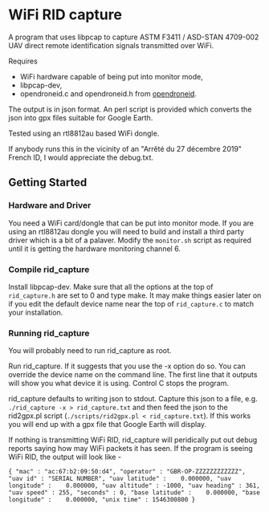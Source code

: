 # WiFi RID capture
A program that uses libpcap to capture ASTM F3411 / ASD-STAN 4709-002 UAV direct remote identification signals transmitted over WiFi.

Requires 
  * WiFi hardware capable of being put into monitor mode,
  * libpcap-dev,
  * opendroneid.c and opendroneid.h from [opendroneid](https://github.com/opendroneid/opendroneid-core-c/tree/master/libopendroneid).

The output is in json format. An perl script is provided which converts the json into gpx files suitable for Google Earth.

Tested using an rtl8812au based WiFi dongle.

If anybody runs this in the vicinity of an "Arrêté du 27 décembre 2019" French ID, I would appreciate the debug.txt.

## Getting Started

### Hardware and Driver

You need a WiFi card/dongle that can be put into monitor mode. If you are using an rtl8812au dongle you will need to build and install a third party driver which is a bit of a palaver. Modify the `monitor.sh` script as required until it is getting the hardware monitoring channel 6.

### Compile rid_capture

Install libpcap-dev. Make sure that all the options at the top of `rid_capture.h` are set to 0 and type make. It may make things easier later on if you edit the default device name near the top of `rid_capture.c` to match your installation.

### Running rid_capture

You will probably need to run rid_capture as root.

Run rid_capture. If it suggests that you use the -x option do so. You can override the device name on the command line. The first line that it outputs will show you what device it is using. Control C stops the program.

rid_capture defaults to writing json to stdout. Capture this json to a file, e.g. `./rid_capture -x > rid_capture.txt` and then feed the json to the rid2gpx.pl script (`./scripts/rid2gpx.pl < rid_capture.txt`). If this works you will end up with a gpx file that Google Earth will display.

If nothing is transmitting WiFi RID, rid_capture will peridically put out debug reports saying how may WiFi packets it has seen. If the program is seeing WiFi RID, the output will look like -
```
{ "mac" : "ac:67:b2:09:50:d4", "operator" : "GBR-OP-ZZZZZZZZZZZZ", "uav id" : "SERIAL NUMBER", "uav latitude" :    0.000000, "uav longitude" :    0.000000, "uav altitude" : -1000, "uav heading" : 361, "uav speed" : 255, "seconds" : 0, "base latitude" :    0.000000, "base longitude" :    0.000000, "unix time" : 1546300800 }
```





